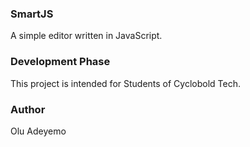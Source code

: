 ### SmartJS 
A simple editor written in JavaScript. 




### Development Phase 
This project is intended for Students of Cyclobold Tech.

### Author
Olu Adeyemo